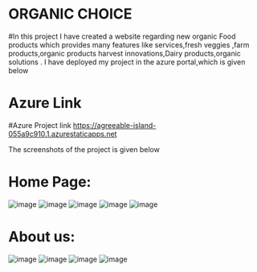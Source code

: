 # ORGANIC CHOICE
#In this project I have created a website regarding new organic Food products which provides many features like services,fresh veggies ,farm products,organic products harvest innovations,Dairy products,organic solutions . I have deployed my project in the azure portal,which is given below

# Azure Link

#Azure Project link https://agreeable-island-055a9c910.1.azurestaticapps.net

The screenshots of the project is given below
# Home Page:
![image](https://user-images.githubusercontent.com/96177041/183454861-e1d4e343-179d-4e5f-9e5a-14e069341c04.png)
![image](https://user-images.githubusercontent.com/96177041/183456914-0f708b2c-1bf5-446a-bd95-380393744b8c.png)
![image](https://user-images.githubusercontent.com/96177041/183457002-bd13427a-10a5-4473-aba0-8367c8d22764.png)
![image](https://user-images.githubusercontent.com/96177041/183457264-ef6ffdbe-42aa-443d-8707-1cfe4c073d3a.png)
![image](https://user-images.githubusercontent.com/96177041/183457481-80002a55-a159-44e3-86f9-e447d297b8e2.png)
# About us:
![image](https://user-images.githubusercontent.com/96177041/183457551-c576fd66-9cfa-4c46-b266-f368b9f83537.png)
![image](https://user-images.githubusercontent.com/96177041/183457620-8fd9be1f-aad7-4e10-9f60-d3b850c26943.png)
![image](https://user-images.githubusercontent.com/96177041/183457761-6b3c6027-6e18-4099-8247-ea8e1ab8753f.png)
![image](https://user-images.githubusercontent.com/96177041/183457885-10de4f28-b693-47df-8e33-92bd457a9325.png)






